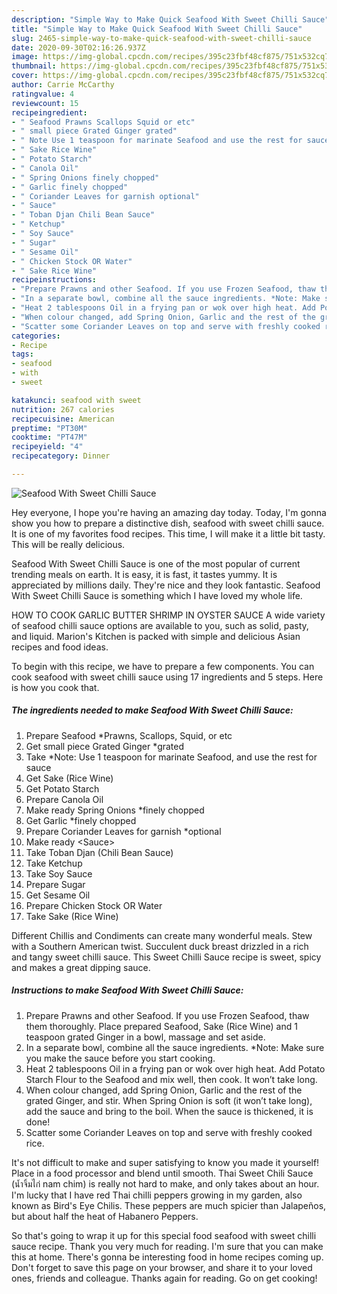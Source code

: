 ```yaml
---
description: "Simple Way to Make Quick Seafood With Sweet Chilli Sauce"
title: "Simple Way to Make Quick Seafood With Sweet Chilli Sauce"
slug: 2465-simple-way-to-make-quick-seafood-with-sweet-chilli-sauce
date: 2020-09-30T02:16:26.937Z
image: https://img-global.cpcdn.com/recipes/395c23fbf48cf875/751x532cq70/seafood-with-sweet-chilli-sauce-recipe-main-photo.jpg
thumbnail: https://img-global.cpcdn.com/recipes/395c23fbf48cf875/751x532cq70/seafood-with-sweet-chilli-sauce-recipe-main-photo.jpg
cover: https://img-global.cpcdn.com/recipes/395c23fbf48cf875/751x532cq70/seafood-with-sweet-chilli-sauce-recipe-main-photo.jpg
author: Carrie McCarthy
ratingvalue: 4
reviewcount: 15
recipeingredient:
- " Seafood Prawns Scallops Squid or etc"
- " small piece Grated Ginger grated"
- " Note Use 1 teaspoon for marinate Seafood and use the rest for sauce"
- " Sake Rice Wine"
- " Potato Starch"
- " Canola Oil"
- " Spring Onions finely chopped"
- " Garlic finely chopped"
- " Coriander Leaves for garnish optional"
- " Sauce"
- " Toban Djan Chili Bean Sauce"
- " Ketchup"
- " Soy Sauce"
- " Sugar"
- " Sesame Oil"
- " Chicken Stock OR Water"
- " Sake Rice Wine"
recipeinstructions:
- "Prepare Prawns and other Seafood. If you use Frozen Seafood, thaw them thoroughly. Place prepared Seafood, Sake (Rice Wine) and 1 teaspoon grated Ginger in a bowl, massage and set aside."
- "In a separate bowl, combine all the sauce ingredients. *Note: Make sure you make the sauce before you start cooking."
- "Heat 2 tablespoons Oil in a frying pan or wok over high heat. Add Potato Starch Flour to the Seafood and mix well, then cook. It won’t take long."
- "When colour changed, add Spring Onion, Garlic and the rest of the grated Ginger, and stir. When Spring Onion is soft (it won’t take long), add the sauce and bring to the boil. When the sauce is thickened, it is done!"
- "Scatter some Coriander Leaves on top and serve with freshly cooked rice."
categories:
- Recipe
tags:
- seafood
- with
- sweet

katakunci: seafood with sweet 
nutrition: 267 calories
recipecuisine: American
preptime: "PT30M"
cooktime: "PT47M"
recipeyield: "4"
recipecategory: Dinner

---
```



![Seafood With Sweet Chilli Sauce](https://img-global.cpcdn.com/recipes/395c23fbf48cf875/751x532cq70/seafood-with-sweet-chilli-sauce-recipe-main-photo.jpg)

Hey everyone, I hope you're having an amazing day today. Today, I'm gonna show you how to prepare a distinctive dish, seafood with sweet chilli sauce. It is one of my favorites food recipes. This time, I will make it a little bit tasty. This will be really delicious.

Seafood With Sweet Chilli Sauce is one of the most popular of current trending meals on earth. It is easy, it is fast, it tastes yummy. It is appreciated by millions daily. They're nice and they look fantastic. Seafood With Sweet Chilli Sauce is something which I have loved my whole life.

HOW TO COOK GARLIC BUTTER SHRIMP IN OYSTER SAUCE A wide variety of seafood chilli sauce options are available to you, such as solid, pasty, and liquid. Marion&#39;s Kitchen is packed with simple and delicious Asian recipes and food ideas.


To begin with this recipe, we have to prepare a few components. You can cook seafood with sweet chilli sauce using 17 ingredients and 5 steps. Here is how you cook that.

<!--inarticleads1-->

##### The ingredients needed to make Seafood With Sweet Chilli Sauce:

1. Prepare  Seafood *Prawns, Scallops, Squid, or etc
1. Get  small piece Grated Ginger *grated
1. Take  *Note: Use 1 teaspoon for marinate Seafood, and use the rest for sauce
1. Get  Sake (Rice Wine)
1. Get  Potato Starch
1. Prepare  Canola Oil
1. Make ready  Spring Onions *finely chopped
1. Get  Garlic *finely chopped
1. Prepare  Coriander Leaves for garnish *optional
1. Make ready  &lt;Sauce&gt;
1. Take  Toban Djan (Chili Bean Sauce)
1. Take  Ketchup
1. Take  Soy Sauce
1. Prepare  Sugar
1. Get  Sesame Oil
1. Prepare  Chicken Stock OR Water
1. Take  Sake (Rice Wine)


Different Chillis and Condiments can create many wonderful meals. Stew with a Southern American twist. Succulent duck breast drizzled in a rich and tangy sweet chilli sauce. This Sweet Chilli Sauce recipe is sweet, spicy and makes a great dipping sauce. 

<!--inarticleads2-->

##### Instructions to make Seafood With Sweet Chilli Sauce:

1. Prepare Prawns and other Seafood. If you use Frozen Seafood, thaw them thoroughly. Place prepared Seafood, Sake (Rice Wine) and 1 teaspoon grated Ginger in a bowl, massage and set aside.
1. In a separate bowl, combine all the sauce ingredients. *Note: Make sure you make the sauce before you start cooking.
1. Heat 2 tablespoons Oil in a frying pan or wok over high heat. Add Potato Starch Flour to the Seafood and mix well, then cook. It won’t take long.
1. When colour changed, add Spring Onion, Garlic and the rest of the grated Ginger, and stir. When Spring Onion is soft (it won’t take long), add the sauce and bring to the boil. When the sauce is thickened, it is done!
1. Scatter some Coriander Leaves on top and serve with freshly cooked rice.


It&#39;s not difficult to make and super satisfying to know you made it yourself! Place in a food processor and blend until smooth. Thai Sweet Chili Sauce (น้ำจิ้มไก่ nam chim) is really not hard to make, and only takes about an hour. I&#39;m lucky that I have red Thai chilli peppers growing in my garden, also known as Bird&#39;s Eye Chilis. These peppers are much spicier than Jalapeños, but about half the heat of Habanero Peppers. 

So that's going to wrap it up for this special food seafood with sweet chilli sauce recipe. Thank you very much for reading. I'm sure that you can make this at home. There's gonna be interesting food in home recipes coming up. Don't forget to save this page on your browser, and share it to your loved ones, friends and colleague. Thanks again for reading. Go on get cooking!
